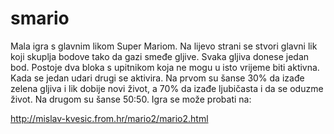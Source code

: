 # smario
Mala igra s glavnim likom Super Mariom. Na lijevo strani se stvori glavni lik koji skuplja bodove tako da gazi smeđe gljive. Svaka gljiva donese jedan bod. Postoje dva bloka s upitnikom koja ne mogu u isto vrijeme biti aktivna. Kada se jedan udari drugi se aktivira.  Na prvom su šanse 30% da izađe zelena gljiva i lik dobije novi život, a 70% da izađe ljubičasta i da se oduzme život. Na drugom su šanse 50:50. Igra se može probati na:

http://mislav-kvesic.from.hr/mario2/mario2.html
